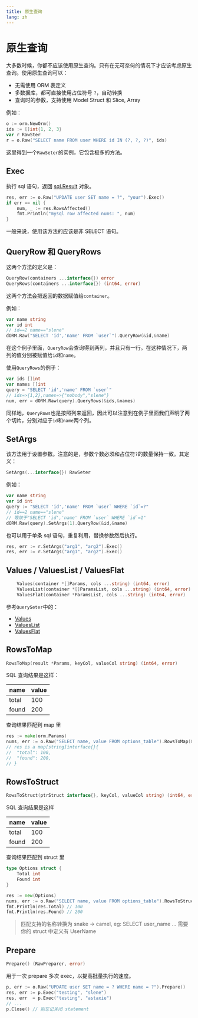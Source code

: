 ```yaml
---
title: 原生查询
lang: zh
---
```


# 原生查询

大多数时候，你都不应该使用原生查询。只有在无可奈何的情况下才应该考虑原生查询。使用原生查询可以：

* 无需使用 ORM 表定义
* 多数据库，都可直接使用占位符号 `?`，自动转换
* 查询时的参数，支持使用 Model Struct 和 Slice, Array

例如：
```go
o := orm.NewOrm()
ids := []int{1, 2, 3}
var r RawSter
r = o.Raw("SELECT name FROM user WHERE id IN (?, ?, ?)", ids)
```
这里得到一个`RawSeter`的实例，它包含极多的方法。

## Exec

执行 sql 语句，返回 [sql.Result](http://gowalker.org/database/sql#Result) 对象。

```go
res, err := o.Raw("UPDATE user SET name = ?", "your").Exec()
if err == nil {
	num, _ := res.RowsAffected()
	fmt.Println("mysql row affected nums: ", num)
}
```
一般来说，使用该方法的应该是非 SELECT 语句。

## QueryRow 和 QueryRows

这两个方法的定义是：
```go
QueryRow(containers ...interface{}) error
QueryRows(containers ...interface{}) (int64, error)
```
这两个方法会把返回的数据赋值给`container`。

例如：
```go
var name string
var id int
// id==2 name=="slene"
dORM.Raw("SELECT 'id','name' FROM `user`").QueryRow(&id,&name) 
```
在这个例子里面，`QueryRow`会查询得到两列，并且只有一行。在这种情况下，两列的值分别被赋值给`id`和`name`。

使用`QueryRows`的例子：
```go
var ids []int
var names []int
query = "SELECT 'id','name' FROM `user`"
// ids=>{1,2},names=>{"nobody","slene"}
num, err = dORM.Raw(query).QueryRows(&ids,&names) 
```
同样地，`QueryRows`也是按照列来返回，因此可以注意到在例子里面我们声明了两个切片，分别对应于`id`和`name`两个列。

## SetArgs

该方法用于设置参数。注意的是，参数个数必须和占位符`?`的数量保持一致。其定义：
```go
SetArgs(...interface{}) RawSeter
```
例如：
```go
var name string
var id int
query := "SELECT 'id','name' FROM `user` WHERE `id`=?"
// id==2 name=="slene"
// 等效于"SELECT 'id','name' FROM `user` WHERE `id`=1"
dORM.Raw(query).SetArgs(1).QueryRow(&id,&name) 
```

也可以用于单条 sql 语句，重复利用，替换参数然后执行。

```go
res, err := r.SetArgs("arg1", "arg2").Exec()
res, err := r.SetArgs("arg1", "arg2").Exec()

```

## Values / ValuesList / ValuesFlat
```go
	Values(container *[]Params, cols ...string) (int64, error)
	ValuesList(container *[]ParamsList, cols ...string) (int64, error)
	ValuesFlat(container *ParamsList, cols ...string) (int64, error)
```
参考`QuerySeter`中的：
- [Values](./query_seter.md#values)
- [ValuesList](./query_seter.md#valueslist)
- [ValuesFlat](./query_seter.md#valuesflat)

## RowsToMap

```go
RowsToMap(result *Params, keyCol, valueCol string) (int64, error)
```

SQL 查询结果是这样：

| name | value |
| --- | --- |
| total | 100 |
| found | 200 |

查询结果匹配到 map 里

```go
res := make(orm.Params)
nums, err := o.Raw("SELECT name, value FROM options_table").RowsToMap(&res, "name", "value")
// res is a map[string]interface{}{
//	"total": 100,
//	"found": 200,
// }
```

## RowsToStruct
```go
RowsToStruct(ptrStruct interface{}, keyCol, valueCol string) (int64, error)
```
SQL 查询结果是这样

| name | value |
| --- | --- |
| total | 100 |
| found | 200 |

查询结果匹配到 struct 里

```go
type Options struct {
	Total int
	Found int
}

res := new(Options)
nums, err := o.Raw("SELECT name, value FROM options_table").RowsToStruct(res, "name", "value")
fmt.Println(res.Total) // 100
fmt.Println(res.Found) // 200
```

> 匹配支持的名称转换为 snake -> camel, eg: SELECT user_name ... 需要你的 struct 中定义有 UserName

## Prepare
```go
Prepare() (RawPreparer, error)
```
用于一次 prepare 多次 exec，以提高批量执行的速度。

```go
p, err := o.Raw("UPDATE user SET name = ? WHERE name = ?").Prepare()
res, err := p.Exec("testing", "slene")
res, err  = p.Exec("testing", "astaxie")
// ...
p.Close() // 别忘记关闭 statement
```
